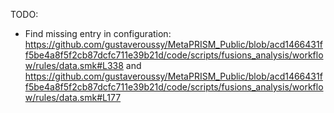 TODO:

* Find missing entry in configuration: https://github.com/gustaveroussy/MetaPRISM_Public/blob/acd1466431ff5be4a8f5f2cb87dcfc711e39b21d/code/scripts/fusions_analysis/workflow/rules/data.smk#L338 and https://github.com/gustaveroussy/MetaPRISM_Public/blob/acd1466431ff5be4a8f5f2cb87dcfc711e39b21d/code/scripts/fusions_analysis/workflow/rules/data.smk#L177

